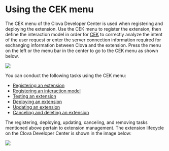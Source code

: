# Using the CEK menu
The CEK menu of the Clova Developer Center is used when registering and deploying the extension. Use the CEK menu to register the extension, then define the interaction model in order for [CEK](/CEK/CEK_Overview.md#WhatisCEK) to correctly analyze the intent of the user request or enter the server connection information required for exchanging information between Clova and the extension. Press the menu on the left or the menu bar in the center to go to the CEK menu as shown below.

![](/DevConsole/Resources/Images/DevConsole-Entering_CEK_Menu.png)

You can conduct the following tasks using the CEK menu:

* [Registering an extension](/DevConsole/Guides/CEK/Register_Extension.md)
* [Registering an interaction model](/DevConsole/Guides/CEK/Register_Interaction_Model.md)
* [Testing an extension](/DevConsole/Guides/CEK/Test_Extension.md)
* [Deploying an extension](/DevConsole/Guides/CEK/Deploy_Extension.md)
* [Updating an extension](/DevConsole/Guides/CEK/Update_Extension.md)
* [Canceling and deleting an extension](/DevConsole/Guides/CEK/Remove_Extension.md)

The registering, deploying, updating, canceling, and removing tasks mentioned above pertain to extension management. The extension lifecycle on the Clova Developer Center is shown in the image below:

![](/DevConsole/Resources/Images/DevConsole-Extension_LifeCycle.png)
